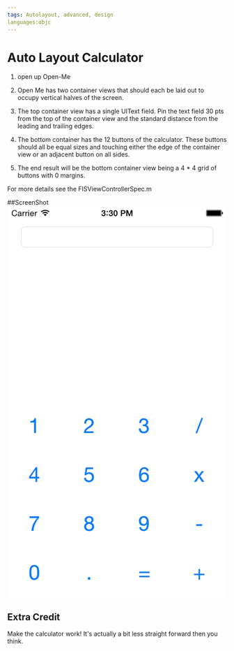 ```yaml
---
tags: Autolayout, advanced, design
languages:objc
---
```


# Auto Layout Calculator

  1. open up Open-Me
  2. Open Me has two container views that should each be laid out to occupy vertical halves of the screen.  
  3. The top container view has a single UIText field.  Pin the text field 30 pts from the top of the container view and the standard distance from the leading and trailing edges.
  4. The bottom container has the 12 buttons of the calculator.  These buttons should all be equal sizes and touching either the edge of the container view or an adjacent button on all sides.  

  5.  The end result will be the bottom container view being a 4 * 4 grid of buttons with 0 margins.

  For more details see the FISViewControllerSpec.m

  ##ScreenShot
  ![Alt text](screenshot.png?raw=true "Optional Title")
## Extra Credit

  Make the calculator work! It's actually a bit less straight forward then you think.
